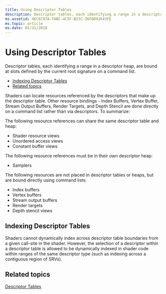 ```yaml
---
title: Using Descriptor Tables
description: Descriptor tables, each identifying a range in a descriptor heap, are bound at slots defined by the current root signature on a command list.
ms.assetid: 4ECEC07A-7ABC-4C5F-B23C-36F0D92643FE
ms.topic: article
ms.date: 05/31/2018
---
```


# Using Descriptor Tables

Descriptor tables, each identifying a range in a descriptor heap, are bound at slots defined by the current root signature on a command list.

-   [Indexing Descriptor Tables](#indexing-descriptor-tables)
-   [Related topics](#related-topics)

Shaders can locate resources referenced by the descriptors that make up the descriptor table. Other resource bindings - Index Buffers, Vertex Buffer, Stream Output Buffers, Render Targets, and Depth Stencil are done directly on a command list rather than via descriptors. To summarize:

The following resource references can share the same descriptor table and heap:

-   Shader resource views
-   Unordered access views
-   Constant buffer views

The following resource references must be in their own descriptor heap:

-   Samplers

The following resources are not placed in descriptor tables or heaps, but are bound directly using command lists:

-   Index buffers
-   Vertex buffers
-   Stream output buffers
-   Render targets
-   Depth stencil views

## Indexing Descriptor Tables

Shaders cannot dynamically index across descriptor table boundaries from a given call-site in the shader. However, the selection of a descriptor within a descriptor table is allowed to be dynamically indexed in shader code within ranges of the same descriptor type (such as indexing across a contiguous region of SRVs).

## Related topics

<dl> <dt>

[Descriptor Tables](descriptor-tables.md)
</dt> </dl>

 

 




